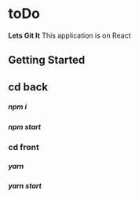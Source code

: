# toDo

**Lets Git It** This application is on React

## Getting Started

##  cd back

##### npm i

##### npm start


### cd front 

##### yarn

##### yarn start
